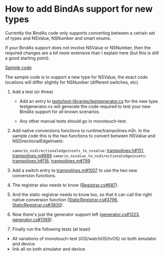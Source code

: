 # How to add BindAs support for new types

Currently the BindAs code only supports converting between a certain set of
types and NSValue, NSNumber and smart enums.

If your BindAs support does not involve NSValue or NSNumber, then the required
changes are a bit more extensive than I explain here (but this is still a good
starting point).

[Sample code][8]

The sample code is to support a new type for NSValue, the exact code locations will differ slightly for NSNumber (different switches, etc).

1. Add a test (or three)

    * Add an entry to [tests/test-libraries/testgenerator.cs][1] for the new type.
      testgenerator.cs will generate the code required to test your new BindAs
      support for all known scenarios.

    * Any other manual tests should go in monotouch-test.

2. Add native conversions functions to runtime/trampolines.m|h. In the sample
   code this is the two functions to convert between NSValue and
   NSDirectionalEdgeInsets:

   `xamarin_nsdirectionaledgeinsets_to_nsvalue`: [trampolines.h#151][2], [trampolines.m#889][3]
   `xamarin_nsvalue_to_nsdirectionaledgeinsets`: [trampolines.h#116][4], [trampolines.m#799][5]

3. Add a switch entry to [trampolines.m#1007][6] to use the two new conversion functions.

4. The registrar also needs to know ([Registrar.cs#687][7]).

5. And the static registrar needs to know too, so that it can call the right native conversion function ([StaticRegistrar.cs#3796][9], [StaticRegistrar.cs#3830][10]).

6. Now there's just the generator support left ([generator.cs#1223][11], [generator.cs#1369][12]).

7. Finally run the following tests (at least)

* All variations of monotouch-test (iOS/watchOS/tvOS) on both simulator and device.
* link all on both simulator and device.


[1]: https://github.com/rolfbjarne/xamarin-macios/blob/b38c114fbe8c9d229ec41a312dc36802cb4f027e/tests/test-libraries/testgenerator.cs#L100
[2]: https://github.com/rolfbjarne/xamarin-macios/blob/b38c114fbe8c9d229ec41a312dc36802cb4f027e/runtime/xamarin/trampolines.h#L151
[3]: https://github.com/rolfbjarne/xamarin-macios/blob/b38c114fbe8c9d229ec41a312dc36802cb4f027e/runtime/trampolines.m#L889
[4]: https://github.com/rolfbjarne/xamarin-macios/blob/b38c114fbe8c9d229ec41a312dc36802cb4f027e/runtime/xamarin/trampolines.h#L116
[5]: https://github.com/rolfbjarne/xamarin-macios/blob/b38c114fbe8c9d229ec41a312dc36802cb4f027e/runtime/trampolines.m#L799
[6]: https://github.com/rolfbjarne/xamarin-macios/blob/b38c114fbe8c9d229ec41a312dc36802cb4f027e/runtime/trampolines.m#L1007-L1008
[7]: https://github.com/rolfbjarne/xamarin-macios/blob/b38c114fbe8c9d229ec41a312dc36802cb4f027e/src/ObjCRuntime/Registrar.cs#L687
[8]: https://github.com/dotnet/macios/pull/2288/commits/b38c114fbe8c9d229ec41a312dc36802cb4f027e
[9]: https://github.com/rolfbjarne/xamarin-macios/blob/b38c114fbe8c9d229ec41a312dc36802cb4f027e/tools/common/StaticRegistrar.cs#L3796
[10]: https://github.com/rolfbjarne/xamarin-macios/blob/b38c114fbe8c9d229ec41a312dc36802cb4f027e/tools/common/StaticRegistrar.cs#L3830
[11]: https://github.com/rolfbjarne/xamarin-macios/blob/b38c114fbe8c9d229ec41a312dc36802cb4f027e/src/generator.cs#L1223
[12]: https://github.com/rolfbjarne/xamarin-macios/blob/b38c114fbe8c9d229ec41a312dc36802cb4f027e/src/generator.cs#L1369
